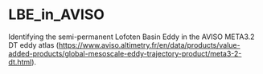 # LBE_in_AVISO
Identifying the semi-permanent Lofoten Basin Eddy in the AVISO META3.2 DT eddy atlas (https://www.aviso.altimetry.fr/en/data/products/value-added-products/global-mesoscale-eddy-trajectory-product/meta3-2-dt.html). 
